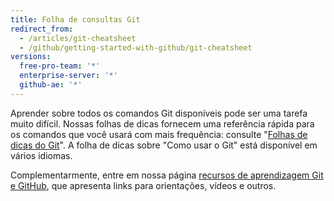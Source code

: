 ```yaml
---
title: Folha de consultas Git
redirect_from:
  - /articles/git-cheatsheet
  - /github/getting-started-with-github/git-cheatsheet
versions:
  free-pro-team: '*'
  enterprise-server: '*'
  github-ae: '*'
---
```

Aprender sobre todos os comandos Git disponíveis pode ser uma tarefa muito difícil. Nossas folhas de dicas fornecem uma referência rápida para os comandos que você usará com mais frequência: consulte "[Folhas de dicas do Git](https://training.github.com/)". A folha de dicas sobre "Como usar o Git" está disponível em vários idiomas.

Complementarmente, entre em nossa página [recursos de aprendizagem Git e GitHub](/articles/git-and-github-learning-resources/), que apresenta links para orientações, vídeos e outros.
